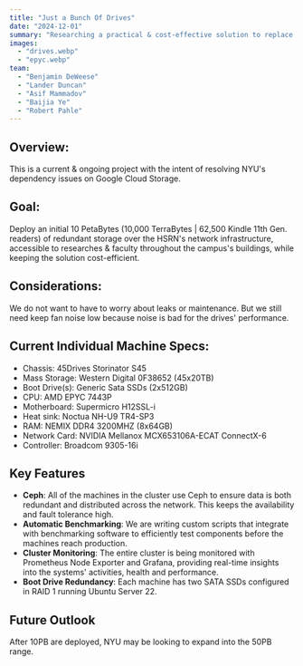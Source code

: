 ```yaml
---
title: "Just a Bunch Of Drives"
date: "2024-12-01"
summary: "Researching a practical & cost-effective solution to replace Google Cloud Storage"
images:
  - "drives.webp"
  - "epyc.webp"
team:
  - "Benjamin DeWeese"
  - "Lander Duncan"
  - "Asif Mammadov"
  - "Baijia Ye"
  - "Robert Pahle"
---
```


## Overview:
This is a current & ongoing project with the intent of resolving NYU's dependency issues on Google Cloud Storage.

## Goal: 
Deploy an initial 10 PetaBytes (10,000 TerraBytes | 62,500 Kindle 11th Gen. readers) of redundant storage over the HSRN's network infrastructure, accessible to researches & faculty throughout the campus's buildings, while keeping the solution cost-efficient.

## Considerations:
We do not want to have to worry about leaks or maintenance. But we still need keep fan noise low because noise is bad for the drives' performance. 

## Current Individual Machine Specs:
- Chassis: 45Drives Storinator S45
- Mass Storage: Western Digital 0F38652 (45x20TB)
- Boot Drive(s): Generic Sata SSDs (2x512GB)
- CPU: AMD EPYC 7443P
- Motherboard: Supermicro H12SSL-i
- Heat sink: Noctua NH-U9 TR4-SP3
- RAM: NEMIX DDR4 3200MHZ (8x64GB)
- Network Card: NVIDIA Mellanox MCX653106A-ECAT ConnectX-6
- Controller: Broadcom 9305-16i

## Key Features
- **Ceph**: All of the machines in the cluster use Ceph to ensure data is both redundant and distributed across the network. This keeps the availability and fault tolerance high.
- **Automatic Benchmarking**: We are writing custom scripts that integrate with benchmarking software to efficiently test components before the machines reach production.
- **Cluster Monitoring**: The entire cluster is being monitored with Prometheus Node Exporter and Grafana, providing real-time insights into the systems' activities, health and performance.
- **Boot Drive Redundancy**: Each machine has two SATA SSDs configured in RAID 1 running Ubuntu Server 22.

## Future Outlook
After 10PB are deployed, NYU may be looking to expand into the 50PB range.